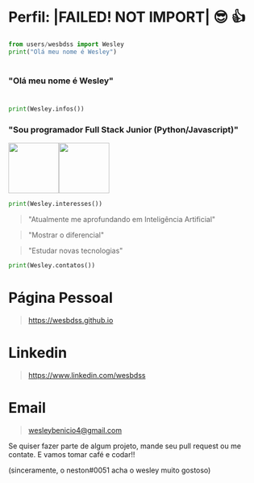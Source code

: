 # Perfil: |FAILED! NOT IMPORT| 😎 👍

```python
from users/wesbdss import Wesley
print("Olá meu nome é Wesley")
```
#
### "Olá meu nome é Wesley"
#
```python
print(Wesley.infos())
```
### "Sou programador Full Stack Junior (Python/Javascript)"
<img src="https://media2.giphy.com/media/KAq5w47R9rmTuvWOWa/giphy.gif" width="100" height="100"></img><img src="https://media1.giphy.com/media/ln7z2eWriiQAllfVcn/giphy.gif" width="100" height="100"></img>

```python
print(Wesley.interesses())
```

> "Atualmente me aprofundando em Inteligência Artificial"

> "Mostrar o diferencial"

> "Estudar novas tecnologias"

```python
print(Wesley.contatos())
```
# Página Pessoal
> https://wesbdss.github.io
# Linkedin
> https://www.linkedin.com/wesbdss
# Email
> wesleybenicio4@gmail.com

Se quiser fazer parte de algum projeto, mande seu pull request ou me contate. E vamos tomar café e codar!!






(sinceramente, o neston#0051 acha o wesley muito gostoso)
